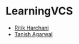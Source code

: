 # LearningVCS

- [Ritik Harchani](https://github.com/harchani-ritik)
- [Tanish Agarwal](https://github.com/Capt-Titanium)